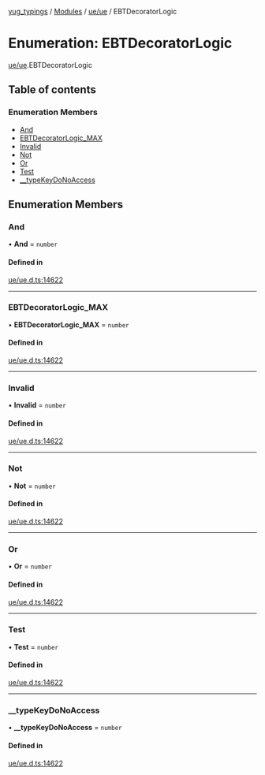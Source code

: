 [yug_typings](../README.md) / [Modules](../modules.md) / [ue/ue](../modules/ue_ue.md) / EBTDecoratorLogic

# Enumeration: EBTDecoratorLogic

[ue/ue](../modules/ue_ue.md).EBTDecoratorLogic

## Table of contents

### Enumeration Members

- [And](ue_ue.EBTDecoratorLogic.md#and)
- [EBTDecoratorLogic\_MAX](ue_ue.EBTDecoratorLogic.md#ebtdecoratorlogic_max)
- [Invalid](ue_ue.EBTDecoratorLogic.md#invalid)
- [Not](ue_ue.EBTDecoratorLogic.md#not)
- [Or](ue_ue.EBTDecoratorLogic.md#or)
- [Test](ue_ue.EBTDecoratorLogic.md#test)
- [\_\_typeKeyDoNoAccess](ue_ue.EBTDecoratorLogic.md#__typekeydonoaccess)

## Enumeration Members

### And

• **And** = `number`

#### Defined in

[ue/ue.d.ts:14622](https://github.com/YugMetaverse/yug_typings/blob/b7d9b19/ue/ue.d.ts#L14622)

___

### EBTDecoratorLogic\_MAX

• **EBTDecoratorLogic\_MAX** = `number`

#### Defined in

[ue/ue.d.ts:14622](https://github.com/YugMetaverse/yug_typings/blob/b7d9b19/ue/ue.d.ts#L14622)

___

### Invalid

• **Invalid** = `number`

#### Defined in

[ue/ue.d.ts:14622](https://github.com/YugMetaverse/yug_typings/blob/b7d9b19/ue/ue.d.ts#L14622)

___

### Not

• **Not** = `number`

#### Defined in

[ue/ue.d.ts:14622](https://github.com/YugMetaverse/yug_typings/blob/b7d9b19/ue/ue.d.ts#L14622)

___

### Or

• **Or** = `number`

#### Defined in

[ue/ue.d.ts:14622](https://github.com/YugMetaverse/yug_typings/blob/b7d9b19/ue/ue.d.ts#L14622)

___

### Test

• **Test** = `number`

#### Defined in

[ue/ue.d.ts:14622](https://github.com/YugMetaverse/yug_typings/blob/b7d9b19/ue/ue.d.ts#L14622)

___

### \_\_typeKeyDoNoAccess

• **\_\_typeKeyDoNoAccess** = `number`

#### Defined in

[ue/ue.d.ts:14622](https://github.com/YugMetaverse/yug_typings/blob/b7d9b19/ue/ue.d.ts#L14622)
